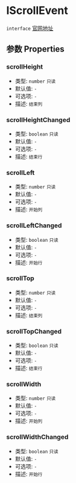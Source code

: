 # IScrollEvent
`interface` [官网地址](https://microsoft.github.io/monaco-editor/typedoc/interfaces/IScrollEvent.html)

## 参数 Properties

### scrollHeight
+ 类型: `number`  `只读` 
+ 默认值: `-`
+ 可选项: `-`
+ 描述: `结束列`

### scrollHeightChanged
+ 类型: `boolean`  `只读` 
+ 默认值: `-`
+ 可选项: `-`
+ 描述: `结束行`

### scrollLeft
+ 类型: `number`  `只读` 
+ 默认值: `-`
+ 可选项: `-`
+ 描述: `开始列`

### scrollLeftChanged
+ 类型: `boolean`  `只读` 
+ 默认值: `-`
+ 可选项: `-`
+ 描述: `开始行`

### scrollTop
+ 类型: `number`  `只读` 
+ 默认值: `-`
+ 可选项: `-`
+ 描述: `结束列`

### scrollTopChanged
+ 类型: `boolean`  `只读` 
+ 默认值: `-`
+ 可选项: `-`
+ 描述: `结束行`

### scrollWidth
+ 类型: `number`  `只读` 
+ 默认值: `-`
+ 可选项: `-`
+ 描述: `开始列`

### scrollWidthChanged
+ 类型: `boolean`   `只读` 
+ 默认值: `-`
+ 可选项: `-`
+ 描述: `开始行`
